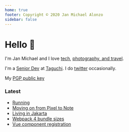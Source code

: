 ```yaml
---
home: true
footer: Copyright © 2020 Jan Michael Alonzo
sidebar: false
---
```


# Hello :wave:

I'm Jan Michael and I love [tech](https://github.com/jmalonzo), [photography, and travel](https://instagram.com/jmalonzo).

I'm a [Senior Dev](https://linkedin.com/in/jmalonzo) at [Taguchi](http://www.taguchi.com.au). I do [twitter](https://twitter.com/jmalonzo) occasionally.

My [PGP public key](https://keybase.io/jmalonzo)

### Latest

- [Running](/post/running.md)
- [Moving on from Pixel to Note](/post/pixel-samsung.md)
- [Living in Jakarta](/post/living-in-jakarta.md)
- [Webpack 4 bundle sizes](/post/webpack4-bundle-sizes.md)
- [Vue component registration](/post/vuejs-component-registrations.md)
